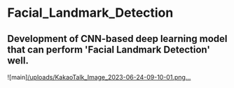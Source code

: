 # Facial_Landmark_Detection

## Development of CNN-based deep learning model that can perform 'Facial Landmark Detection' well.

![main][/uploads/KakaoTalk_Image_2023-06-24-09-10-01.png…]()

